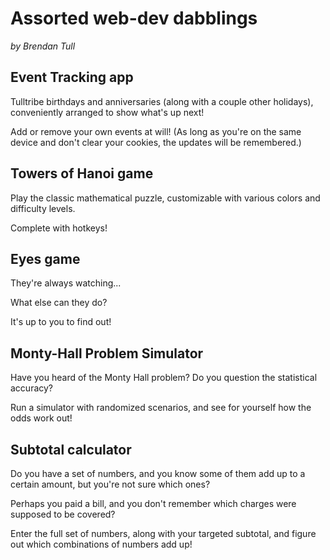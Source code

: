 # Assorted web-dev dabblings

_by Brendan Tull_

## Event Tracking app

Tulltribe birthdays and anniversaries (along with a couple other holidays), conveniently arranged to show what's up next!

Add or remove your own events at will!
(As long as you're on the same device and don't clear your cookies, the updates will be remembered.)

## Towers of Hanoi game

Play the classic mathematical puzzle, customizable with various colors and difficulty levels.

Complete with hotkeys!

## Eyes game

They're always watching...

What else can they do?

It's up to you to find out!

## Monty-Hall Problem Simulator

Have you heard of the Monty Hall problem? Do you question the statistical accuracy?

Run a simulator with randomized scenarios, and see for yourself how the odds work out!

## Subtotal calculator

Do you have a set of numbers, and you know some of them add up to a certain amount, but you're not sure which ones?

Perhaps you paid a bill, and you don't remember which charges were supposed to be covered?

Enter the full set of numbers, along with your targeted subtotal, and figure out which combinations of numbers add up!
